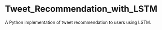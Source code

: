 # Tweet_Recommendation_with_LSTM
A Python implementation of tweet recommendation to users using LSTM.
